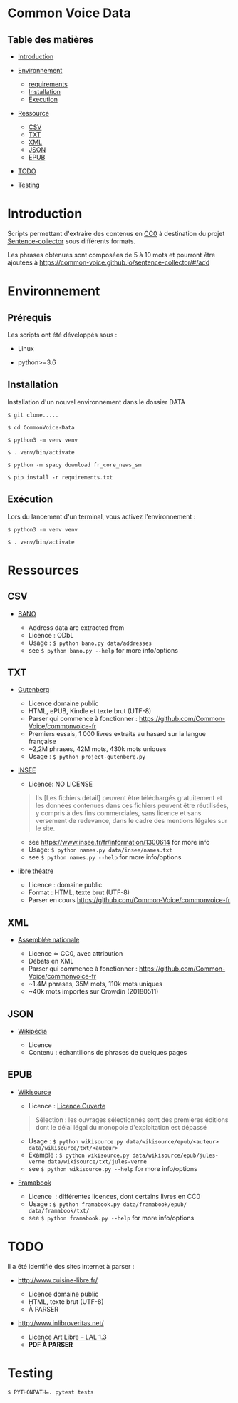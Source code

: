 # Common Voice Data

## Table des matières

- [Introduction](#introduction)

- [Environnement](#environnement)

  - [requirements](#requirements)
  - [Installation](#installation)
  - [Execution](#execution)

- [Ressource](#ressource)

  - [CSV](#csv)
  - [TXT](#txt)
  - [XML](#xml)
  - [JSON](#json)
  - [EPUB](#epub)

- [TODO](#todo)

- [Testing](#testing)

# Introduction

Scripts permettant d'extraire des contenus en [CC0](https://creativecommons.org/publicdomain/zero/1.0/deed.fr "Creative Commons – CC0 1.0 universel") à destination du projet [Sentence-collector](https://common-voice.github.io/sentence-collector/) sous différents formats.

Les phrases obtenues sont composées de 5 à 10 mots et pourront être ajoutées à <https://common-voice.github.io/sentence-collector/#/add>

# Environnement

## Prérequis

Les scripts ont été développés sous :

- Linux

- python>=3.6

## Installation

Installation d'un nouvel environnement dans le dossier DATA

`$ git clone.....`

`$ cd CommonVoice-Data`

`$ python3 -m venv venv`

`$ . venv/bin/activate`

`$ python -m spacy download fr_core_news_sm`

`$ pip install -r requirements.txt`

## Exécution

Lors du lancement d'un terminal, vous activez l'environnement :

`$ python3 -m venv venv`

`$ . venv/bin/activate`

# Ressources

## CSV

- [BANO](https://www.data.gouv.fr/fr/datasets/base-d-adresses-nationale-ouverte-bano/)

  - Address data are extracted from
  - Licence : ODbL
  - Usage : `$ python bano.py data/addresses`
  - see `$ python bano.py --help` for more info/options

## TXT

- [Gutenberg](https://www.gutenberg.org/)

  - Licence domaine public
  - HTML, ePUB, Kindle et texte brut (UTF-8)
  - Parser qui commence à fonctionner : <https://github.com/Common-Voice/commonvoice-fr>
  - Premiers essais, 1 000 livres extraits au hasard sur la langue française
  - ~2,2M phrases, 42M mots, 430k mots uniques
  - Usage : `$ python project-gutenberg.py`

- [INSEE](https://www.insee.fr)

  - Licence: NO LICENSE

  > Ils [Les fichiers détail] peuvent être téléchargés gratuitement et les données contenues dans ces fichiers peuvent être réutilisées, y compris à des fins commerciales, sans licence et sans versement de redevance, dans le cadre des mentions légales sur le site.

  - see https://www.insee.fr/fr/information/1300614 for more info
  - Usage: `$ python names.py data/insee/names.txt`
  - see `$ python names.py --help` for more info/options

- [libre théatre](http://libretheatre.fr/)

    - Licence : domaine public
    - Format : HTML, texte brut (UTF-8)
    - Parser en cours <https://github.com/Common-Voice/commonvoice-fr>

## XML

- [Assemblée nationale](http://data.assemblee-nationale.fr/)

  - Licence ≃ CC0, avec attribution
  - Débats en XML
  - Parser qui commence à fonctionner : <https://github.com/Common-Voice/commonvoice-fr>
  - ~1.4M phrases, 35M mots, 110k mots uniques
  - ~40k mots importés sur Crowdin (20180511)

## JSON

- [Wikipédia](https://fr.wikipedia.org)

  - Licence
  - Contenu : échantillons de phrases de quelques pages

## EPUB

- [Wikisource](https://fr.wikisource.org/wiki/Wikisource:Accueil)

  - Licence : [Licence Ouverte](https://fr.wikisource.org/wiki/Licence_Ouverte)

  > Sélection : les ouvrages sélectionnés sont des premières éditions dont le délai légal du monopole d'exploitation est dépassé

  - Usage : `$ python wikisource.py data/wikisource/epub/<auteur> data/wikisource/txt/<auteur>`
  - Example : `$ python wikisource.py data/wikisource/epub/jules-verne data/wikisource/txt/jules-verne`
  - see `$ python wikisource.py --help` for more info/options

- [Framabook](https://framabook.org/)

  - Licence  : différentes licences, dont certains livres en CC0
  - Usage : `$ python framabook.py data/framabook/epub/ data/framabook/txt/`
  - see `$ python framabook.py --help` for more info/options

# TODO

Il a été identifié des sites internet à parser :

  - <http://www.cuisine-libre.fr/>

    - Licence domaine public
    - HTML, texte brut (UTF-8)
    - À PARSER

  - <http://www.inlibroveritas.net/>

    - [Licence Art Libre – LAL 1.3](http://artlibre.org/licence/lal)
    - **PDF À PARSER**

# Testing

`$ PYTHONPATH=. pytest tests`
